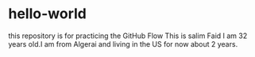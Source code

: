 # hello-world
this repository is for practicing the GitHub Flow
This is salim Faid I am 32 years old.I am from Algerai and living in the US for now about 2 years.
